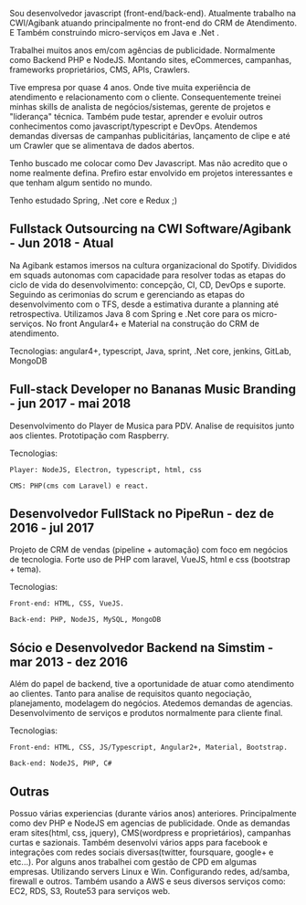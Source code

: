 Sou desenvolvedor javascript (front-end/back-end). Atualmente trabalho na CWI/Agibank atuando principalmente no front-end do CRM de Atendimento. E Também construindo micro-serviços em Java e .Net .

Trabalhei muitos anos em/com agências de publicidade. Normalmente como Backend PHP e NodeJS. Montando sites, eCommerces, campanhas, frameworks proprietários, CMS, APIs, Crawlers.

Tive empresa por quase 4 anos. Onde tive muita experiência de atendimento e relacionamento com o cliente. Consequentemente treinei minhas skills de analista de negócios/sistemas, gerente de projetos e "liderança" técnica.
Também pude testar, aprender e evoluir outros conhecimentos como javascript/typescript e DevOps. Atendemos demandas diversas de campanhas publicitárias, lançamento de clipe e até um Crawler que se alimentava de dados abertos.

Tenho buscado me colocar como Dev Javascript. Mas não acredito que o nome realmente defina.
Prefiro estar envolvido em projetos interessantes e que tenham algum sentido no mundo.

Tenho estudado Spring, .Net core e Redux ;)

## Fullstack Outsourcing na CWI Software/Agibank - Jun 2018 - Atual
Na Agibank estamos imersos na cultura organizacional do Spotify. Divididos em squads autonomas com capacidade para resolver todas as etapas do ciclo de vida do desenvolvimento: concepção, CI, CD, DevOps e suporte.
Seguindo as cerimonias do scrum e gerenciando as etapas do desenvolvimento com o TFS, desde a estimativa durante a planning até retrospectiva.
Utilizamos Java 8 com Spring e .Net core para os micro-serviços.
No front Angular4+ e Material na construção do CRM de atendimento.

Tecnologias:
    angular4+, typescript, Java, sprint, .Net core, jenkins, GitLab, MongoDB

## Full-stack Developer no Bananas Music Branding - jun 2017 - mai 2018
Desenvolvimento do Player de Musica para PDV.
Analise de requisitos junto aos clientes.
Prototipação com Raspberry.

Tecnologias:

    Player: NodeJS, Electron, typescript, html, css

    CMS: PHP(cms com Laravel) e react.


## Desenvolvedor FullStack no PipeRun - dez de 2016 - jul 2017
Projeto de CRM de vendas (pipeline + automação) com foco em negócios de tecnologia.
Forte uso de PHP com laravel, VueJS, html e css (bootstrap + tema).

Tecnologias:
    
    Front-end: HTML, CSS, VueJS.
    
    Back-end: PHP, NodeJS, MySQL, MongoDB


## Sócio e Desenvolvedor Backend na Simstim - mar 2013 - dez 2016
Além do papel de backend, tive a oportunidade de atuar como atendimento ao clientes. 
Tanto para analise de requisitos quanto negociação, planejamento, modelagem do negócios.
Atedemos demandas de agencias. Desenvolvimento de serviços e produtos normalmente para cliente final.

Tecnologias:
    
    Front-end: HTML, CSS, JS/Typescript, Angular2+, Material, Bootstrap.
    
    Back-end: NodeJS, PHP, C#

## Outras
Possuo várias experiencias (durante vários anos) anteriores. Principalmente como dev PHP e NodeJS em agencias de publicidade.
Onde as demandas eram sites(html, css, jquery), CMS(wordpress e proprietários), campanhas curtas e sazionais.
Também desenvolvi vários apps para facebook e integrações com redes sociais diversas(twitter, foursquare, google+ e etc...).
Por alguns anos trabalhei com gestão de CPD em algumas empresas. Utilizando servers Linux e Win. Configurando redes, ad/samba, firewall e outros.
Também usando a AWS e seus diversos serviços como: EC2, RDS, S3, Route53 para serviços web.
